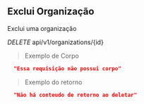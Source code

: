 ## Exclui Organização

Exclui uma organização

<div class="api-endpoint">
  <div class="endpoint-data">
    <i class="label label-get">DELETE</i>
     api/v1/organizations/{id}
  </div>
</div>


> Exemplo de Corpo

```json
  "Essa requisição não possui corpo"
```

> Exemplo do retorno

```json
  "Não há conteudo de retorno ao deletar"
```